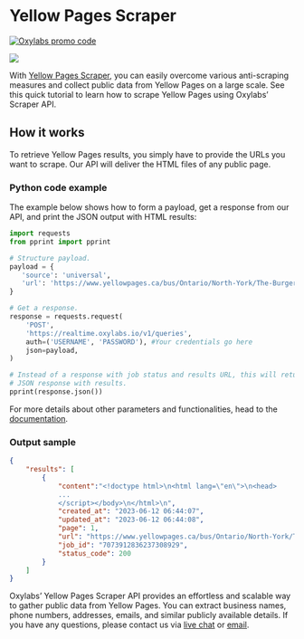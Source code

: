 # Yellow Pages Scraper
[![Oxylabs promo code](https://user-images.githubusercontent.com/129506779/250792357-8289e25e-9c36-4dc0-a5e2-2706db797bb5.png)](https://oxylabs.go2cloud.org/aff_c?offer_id=7&aff_id=877&url_id=112)

[![](https://dcbadge.vercel.app/api/server/eWsVUJrnG5)](https://discord.gg/GbxmdGhZjq)

With [<u>Yellow Pages
Scraper</u>](https://oxylabs.io/products/scraper-api/web/yellow-pages-scraper-api),
you can easily overcome various anti-scraping measures and collect
public data from Yellow Pages on a large scale. See this quick tutorial
to learn how to scrape Yellow Pages using Oxylabs’ Scraper API.

## How it works

To retrieve Yellow Pages results, you simply have to provide the URLs
you want to scrape. Our API will deliver the HTML files of any public
page.

### Python code example

The example below shows how to form a payload, get a response from our
API, and print the JSON output with HTML results:

```python
import requests
from pprint import pprint

# Structure payload.
payload = {
   'source': 'universal',
   'url': 'https://www.yellowpages.ca/bus/Ontario/North-York/The-Burger-Cellar/6835043.html'
}

# Get a response.
response = requests.request(
    'POST',
    'https://realtime.oxylabs.io/v1/queries',
    auth=('USERNAME', 'PASSWORD'), #Your credentials go here
    json=payload,
)

# Instead of a response with job status and results URL, this will return the
# JSON response with results.
pprint(response.json())
```

For more details about other parameters and functionalities, head to the
[<u>documentation</u>](https://developers.oxylabs.io/scraper-apis/web-scraper-api).

### Output sample

```json
{
    "results": [
        {
            "content":"<!doctype html>\n<html lang=\"en\">\n<head>
            ...
            </script></body>\n</html>\n",
            "created_at": "2023-06-12 06:44:07",
            "updated_at": "2023-06-12 06:44:08",
            "page": 1,
            "url": "https://www.yellowpages.ca/bus/Ontario/North-York/The-Burger-Cellar/6835043.html",
            "job_id": "7073912836237308929",
            "status_code": 200
        }
    ]
}
```

Oxylabs’ Yellow Pages Scraper API provides an effortless and scalable
way to gather public data from Yellow Pages. You can extract business
names, phone numbers, addresses, emails, and similar publicly available
details. If you have any questions, please contact us via [<u>live
chat</u>](https://oxylabs.io/) or
[<u>email</u>](mailto:support@oxylabs.io).
